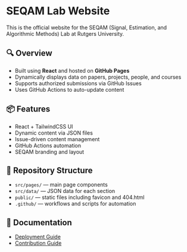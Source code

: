 # SEQAM Lab Website

This is the official website for the SEQAM (Signal, Estimation, and Algorithmic Methods) Lab at Rutgers University.

## 🔍 Overview
- Built using **React** and hosted on **GitHub Pages**
- Dynamically displays data on papers, projects, people, and courses
- Supports authorized submissions via GitHub Issues
- Uses GitHub Actions to auto-update content

## 📦 Features
- React + TailwindCSS UI
- Dynamic content via JSON files
- Issue-driven content management
- GitHub Actions automation
- SEQAM branding and layout

## 📂 Repository Structure
- `src/pages/` — main page components
- `src/data/` — JSON data for each section
- `public/` — static files including favicon and 404.html
- `.github/` — workflows and scripts for automation

## 📄 Documentation
- [Deployment Guide](DEPLOYMENT.md)
- [Contribution Guide](CONTRIBUTING.md)
